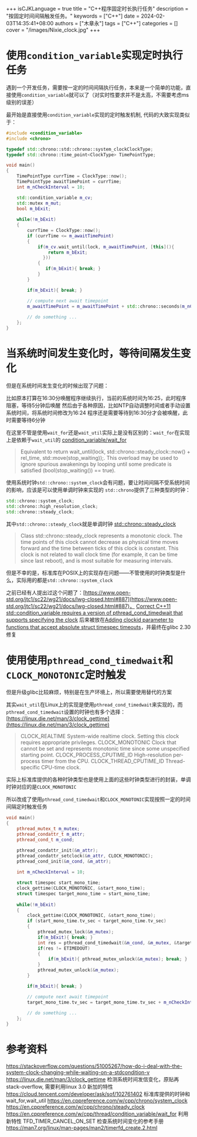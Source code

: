 +++
isCJKLanguage = true
title = "C++程序固定时长执行任务"
description = "按固定时间间隔触发任务。"
keywords = ["C++"]
date = 2024-02-03T14:35:41+08:00
authors = ["木章永"]
tags = ["C++"]
categories = []
cover = "/images/Nixie_clock.jpg"
+++

# 使用`condition_variable`实现定时执行任务
遇到一个开发任务，需要按一定的时间间隔执行任务，本来是一个简单的功能，直接使用`condition_variable`就可以了（对实时性要求并不是太高，不需要考虑ms级别的误差）

最开始是直接使用`condition_variable`实现的定时触发机制, 代码的大致实现类似于：
```C++
#include <condition_variable>
#include <chrono>

typedef std::chrono::std::chrono::system_clockClockType;
typedef std::chrono::time_point<ClockType> TimePointType;

void main()
{
    TimePointType currTime = ClockType::now();
    TimePointType awaitTimePoint = currTime;
    int m_nCheckInterval = 10;

    std::condition_variable m_cv;
    std::mutex m_mut;
    bool m_bExit;
    
    while(!m_bExit)
    {
        currTime = ClockType::now();
        if (currTime <= m_awaitTimePoint)
        {
            if(m_cv.wait_until(lock, m_awaitTimePoint, [this](){ 
                return m_bExit;
              }))
            {
               if(m_bExit){ break; }
            }
        }

        if(m_bExit){ break; }

        // compute next await timepoint
        m_awaitTimePoint = m_awaitTimePoint + std::chrono::seconds(m_nCheckInterval);
        
        // do something ... 
    };
}
```

# 当系统时间发生变化时，等待间隔发生变化

但是在系统时间发生变化的时候出现了问题：

比如原本打算在16:30分唤醒程序继续执行，当前的系统时间为16:25，此时程序阻塞，等待5分钟后唤醒
然后由于各种原因，比如NTP自动调整时间或者手动设置系统时间，将系统时间修改为16:24
程序还是需要等待到16:30分才会被唤醒，此时需要等待6分钟

在这里不管是使用`wait_for`还是`wait_util`实际上是没有区别的：`wait_for`在实现上是依赖于`wait_util`的
[condition_variable/wait_for](https://en.cppreference.com/w/cpp/thread/condition_variable/wait_for)
> Equivalent to return wait_until(lock, std::chrono::steady_clock::now() + rel_time, std::move(stop_waiting));. This overload may be used to ignore spurious awakenings by looping until some predicate is satisfied (bool(stop_waiting()) == true).

使用系统时钟`std::chrono::system_clock`会有问题，要让时间间隔不受系统时间的影响，应该是可以使用单调时钟来实现的
`std::chrono`提供了三种类型的时钟：
```C++
std::chrono::system_clock;
std::chrono::high_resolution_clock;
std::chrono::steady_clock;
```
其中`std::chrono::steady_clock`就是单调时钟
[std::chrono::steady_clock](https://en.cppreference.com/w/cpp/chrono/steady_clock)
> Class std::chrono::steady_clock represents a monotonic clock. The time points of this clock cannot decrease as physical time moves forward and the time between ticks of this clock is constant. This clock is not related to wall clock time (for example, it can be time since last reboot), and is most suitable for measuring intervals.

但是不幸的是，标准库在POSIX上的实现存在问题——不管使用的时钟类型是什么，实际用的都是`std::chrono::system_clock`

之前已经有人提出过这个问题了：[https://www.open-std.org/jtc1/sc22/wg21/docs/lwg-closed.html#887](https://www.open-std.org/jtc1/sc22/wg21/docs/lwg-closed.html#887)， [Correct C++11 std::condition_variable requires a version of pthread_cond_timedwait that supports specifying the clock](https://austingroupbugs.net/view.php?id=1164)
后来被放在[Adding clockid parameter to functions that accept absolute struct timespec timeouts](https://austingroupbugs.net/view.php?id=1216)，并最终在glibc 2.30 修复


# 使用使用`pthread_cond_timedwait`和`CLOCK_MONOTONIC`定时触发

但是升级glibc比较麻烦，特别是在生产环境上，所以需要使用替代的方案

其实`wait_util`在Linux上的实现是使用`pthread_cond_timedwait`来实现的，而`pthread_cond_timedwait`设置的时钟也有多个选择：
[https://linux.die.net/man/3/clock_gettime](https://linux.die.net/man/3/clock_gettime)
>CLOCK_REALTIME
System-wide realtime clock. Setting this clock requires appropriate privileges.
CLOCK_MONOTONIC
Clock that cannot be set and represents monotonic time since some unspecified starting point.
CLOCK_PROCESS_CPUTIME_ID
High-resolution per-process timer from the CPU.
CLOCK_THREAD_CPUTIME_ID
Thread-specific CPU-time clock.

实际上标准库提供的各种时钟类型也是使用上面的这些时钟类型进行的封装，单调时钟对应的是`CLOCK_MONOTONIC`

所以改成了使用`pthread_cond_timedwait`和`CLOCK_MONOTONIC`实现按照一定的时间间隔定时触发任务

```C++
void main()
{
    pthread_mutex_t m_mutex;
    pthread_condattr_t m_attr;
    pthread_cond_t m_cond;

    pthread_condattr_init(&m_attr);
    pthread_condattr_setclock(&m_attr, CLOCK_MONOTONIC);    
    pthread_cond_init(&m_cond, &m_attr);
    
    int m_nCheckInterval = 10;

    struct timespec start_mono_time;
    clock_gettime(CLOCK_MONOTONIC, &start_mono_time);
    struct timespec target_mono_time = start_mono_time;
    
    while(!m_bExit)
    {
        clock_gettime(CLOCK_MONOTONIC, &start_mono_time);
        if (start_mono_time.tv_sec < target_mono_time.tv_sec)
        {
            pthread_mutex_lock(&m_mutex);
            if(m_bExit){ break; }
            int res = pthread_cond_timedwait(&m_cond, &m_mutex, &target_mono_time);
            if(res != ETIMEDOUT)
            {
                if(m_bExit){ pthread_mutex_unlock(&m_mutex); break; }
            }
            pthread_mutex_unlock(&m_mutex);
        }

        if(m_bExit){ break; }

        // compute next await timepoint
        target_mono_time.tv_sec = target_mono_time.tv_sec + m_nCheckInterval;
        
        // do something ... 
    };
}
```



# 参考资料
https://stackoverflow.com/questions/51005267/how-do-i-deal-with-the-system-clock-changing-while-waiting-on-a-stdcondition-v
https://linux.die.net/man/3/clock_gettime
检测系统时间发信变化，原贴再stack-overflow, 需要利用linux 3.0 新加的特性 https://cloud.tencent.com/developer/ask/sof/102761402
标准库提供的时钟和wait_for,wait_util
https://en.cppreference.com/w/cpp/chrono/system_clock
https://en.cppreference.com/w/cpp/chrono/steady_clock
https://en.cppreference.com/w/cpp/thread/condition_variable/wait_for
利用新特性 TFD_TIMER_CANCEL_ON_SET 检查系统时间变化的参考手册
https://man7.org/linux/man-pages/man2/timerfd_create.2.html